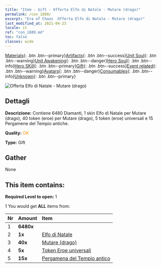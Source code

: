 ```yaml
---
title: "Item - Gift - Offerta Elfo di Natale - Mutare (drago)"
permalink: /con_1889/
excerpt: "Era of Chaos  Offerta Elfo di Natale - Mutare (drago)"
last_modified_at: 2021-04-23
locale: it
ref: "con_1889.md"
toc: false
classes: wide
---
```

 [Materials](/ItemsIT/){: .btn .btn--primary}[Artifacts](/ItemsIT/Artifacts/){: .btn .btn--success}[Unit Soul](/ItemsIT/UnitSoul/){: .btn .btn--warning}[Unit Awakening](/ItemsIT/UnitAwakening/){: .btn .btn--danger}[Hero Soul](/ItemsIT/HeroSoul/){: .btn .btn--info}[Hero SKill](/ItemsIT/HeroSkill/){: .btn .btn--primary}[Gift](/ItemsIT/Gift/){: .btn .btn--success}[Event related](/ItemsIT/Events/){: .btn .btn--warning}[Avatars](/ItemsIT/Avatars/){: .btn .btn--danger}[Consumables](/ItemsIT/Consumables/){: .btn .btn--info}[Unknown](/ItemsIT/Unknown/){: .btn .btn--primary}

 ![Offerta Elfo di Natale - Mutare (drago)](/images/t/i_907154.png)

## Dettagli
 **Descrizione:** Contiene 6480 Diamanti, 1 skin Elfo di Natale per Mutare (drago), 40 token (eroe) per Mutare (drago), 5 token (eroe) universali e 15 Pergamene del Tempio antiche.

 **Quality:** <span style="color: #FF8C00">OK</span>

 **Type:** Gift

## Gather

  None

## This item contains:

 **Required Level to open:** 1

 1 You would get **ALL** items  from:

  | Nr | Amount |     Item    |
  |:---|:-------|:------------|
  | 1 |  **6480x** | <i class="fas fa-gem"/> |  | 
  | 2 |  **1x** | [Elfo di Natale](/ItemsIT/con_1074/) |  | 
  | 3 |  **40x** | [Mutare (drago)](/ItemsIT/her_390/) |  | 
  | 4 |  **5x** | [Token Eroe universali](/ItemsIT/her_358/) |  | 
  | 5 |  **15x** | [Pergamena del Tempio antico](/ItemsIT/con_697/) |  | 
